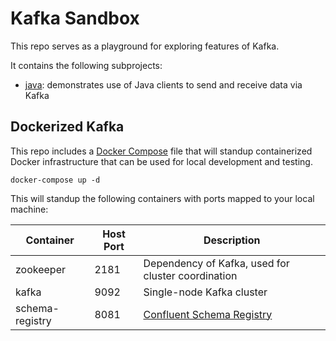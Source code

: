 # Kafka Sandbox

This repo serves as a playground for exploring features of Kafka.

It contains the following subprojects:

- [java](java): demonstrates use of Java clients to send and receive data via Kafka

## Dockerized Kafka

This repo includes a [Docker Compose](https://docs.docker.com/compose/) file that will standup containerized Docker infrastructure that can be used for local development and testing.

    docker-compose up -d

This will standup the following containers with ports mapped to your local machine:

| Container       | Host Port | Description                                                                               |
|-----------------|-----------|-------------------------------------------------------------------------------------------|
| zookeeper       |      2181 | Dependency of Kafka, used for cluster coordination                                        |
| kafka           |      9092 | Single-node Kafka cluster                                                                 |
| schema-registry |      8081 | [Confluent Schema Registry](https://docs.confluent.io/current/schema-registry/index.html) |
